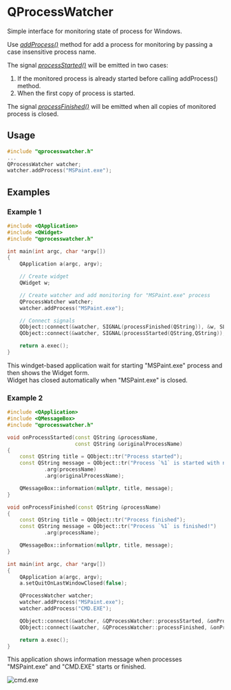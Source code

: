 # QProcessWatcher
Simple interface for monitoring state of process for Windows.

Use *[addProcess()](https://github.com/wxmaper/QProcessWatcher/blob/master/qprocesswatcher.h#L77)* method for add a process for monitoring by passing a case insensitive process name.
 
The signal *[processStarted()](https://github.com/wxmaper/QProcessWatcher/blob/master/qprocesswatcher.h#L103)* will be emitted in two cases:
1. If the monitored process is already started before calling addProcess() method.
2. When the first copy of process is started.
 
The signal *[processFinished()](https://github.com/wxmaper/QProcessWatcher/blob/master/qprocesswatcher.h#L109)* will be emitted when all copies of monitored process is closed.

## Usage
```c++
#include "qprocesswatcher.h"
...
QProcessWatcher watcher;
watcher.addProcess("MSPaint.exe");
```

## Examples

### Example 1

```c++
#include <QApplication>
#include <QWidget>
#include "qprocesswatcher.h"

int main(int argc, char *argv[])
{
    QApplication a(argc, argv);

    // Create widget
    QWidget w;

    // Create watcher and add monitoring for "MSPaint.exe" process
    QProcessWatcher watcher;
    watcher.addProcess("MSPaint.exe");

    // Connect signals
    QObject::connect(&watcher, SIGNAL(processFinished(QString)), &w, SLOT(close()));
    QObject::connect(&watcher, SIGNAL(processStarted(QString,QString)), &w, SLOT(show()));

    return a.exec();
}
```

This windget-based application wait for starting "MSPaint.exe" process and then shows the Widget form.  
Widget has closed automatically when "MSPaint.exe" is closed.

### Example 2

```c++
#include <QApplication>
#include <QMessageBox>
#include "qprocesswatcher.h"

void onProcessStarted(const QString &processName,
                      const QString &originalProcessName)
{
    const QString title = QObject::tr("Process started");
    const QString message = QObject::tr("Process `%1` is started with name `%2`!")
            .arg(processName)
            .arg(originalProcessName);

    QMessageBox::information(nullptr, title, message);
}

void onProcessFinished(const QString &processName)
{
    const QString title = QObject::tr("Process finished");
    const QString message = QObject::tr("Process `%1` is finished!")
            .arg(processName);

    QMessageBox::information(nullptr, title, message);
}

int main(int argc, char *argv[])
{
    QApplication a(argc, argv);
    a.setQuitOnLastWindowClosed(false);

    QProcessWatcher watcher;
    watcher.addProcess("MSPaint.exe");
    watcher.addProcess("CMD.EXE");

    QObject::connect(&watcher, &QProcessWatcher::processStarted, &onProcessStarted);
    QObject::connect(&watcher, &QProcessWatcher::processFinished, &onProcessFinished);

    return a.exec();
}
```

This application shows information message when processes "MSPaint.exe" and "CMD.EXE" starts or finished.

![cmd.exe](https://pp.userapi.com/c850728/v850728114/d2798/f_ZxaGbJDIE.jpg)


